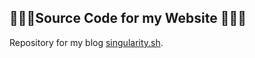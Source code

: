 ## 🏄🏻‍♀️Source Code for my Website 🏄🏻‍♀️ 

Repository for my blog [singularity.sh](http://singularity.sh).

